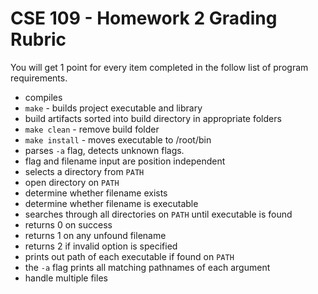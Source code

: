 # CSE 109 - Homework 2 Grading Rubric

You will get 1 point for every item completed in the follow list of program requirements.

- compiles
- `make` - builds project executable and library
- build artifacts sorted into build directory in appropriate folders
- `make clean` - remove build folder
- `make install` - moves executable to /root/bin
- parses `-a` flag, detects unknown flags.
- flag and filename input are position independent
- selects a directory from `PATH`
- open directory on `PATH`
- determine whether filename exists
- determine whether filename is executable
- searches through all directories on `PATH` until executable is found
- returns 0 on success
- returns 1 on any unfound filename
- returns 2 if invalid option is specified
- prints out path of each executable if found on `PATH`
- the `-a` flag prints all matching pathnames of each argument
- handle multiple files
